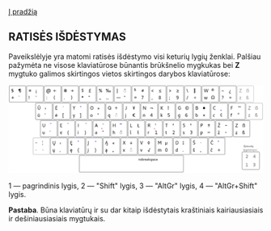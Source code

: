 [Į pradžią](../README.md)

RATISĖS IŠDĖSTYMAS
-----------------------

Paveikslėlyje yra matomi ratisės išdėstymo visi keturių lygių ženklai. Palšiau pažymėta ne visose klaviatūrose būnantis brūkšnelio mygkukas bei __Z__ mygtuko galimos skirtingos vietos skirtingos darybos klaviatūrose:

![Ratisės išdėstymas](images/lek_ratise_layout.png)

1 — pagrindinis lygis,
2 — "Shift" lygis,
3 — "AltGr" lygis,
4 — "AltGr+Shift" lygis.

__Pastaba__. Būna klaviatūrų ir su dar kitaip išdėstytais kraštiniais kairiausiasiais ir dešiniausiasiais mygtukais.
